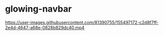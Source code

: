 # glowing-navbar

https://user-images.githubusercontent.com/81390755/155497172-c2d8f7ff-2e4d-4647-a68e-0828b829dc40.mp4

